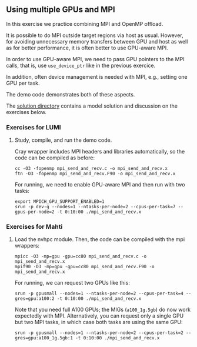 <!--
SPDX-FileCopyrightText: 2025 CSC - IT Center for Science Ltd. <www.csc.fi>

SPDX-License-Identifier: CC-BY-4.0
-->

## Using multiple GPUs and MPI

In this exercise we practice combining MPI and OpenMP offload.

It is possible to do MPI outside target regions via host as usual.
However, for avoiding unnecessary memory transfers between GPU and host
as well as for better performance, it is often better to use GPU-aware MPI.

In order to use GPU-aware MPI, we need to pass GPU pointers to the MPI calls,
that is, use `use_device_ptr` like in the previous exercice.

In addition, often device management is needed with MPI, e.g., setting
one GPU per task.

The demo code demonstrates both of these aspects.

The [solution directory](solution/) contains a model solution and discussion on the exercises below.

### Exercises for LUMI

1. Study, compile, and run the demo code.

   Cray wrapper includes MPI headers and libraries automatically, so the code can be compiled
   as before:

       cc -O3 -fopenmp mpi_send_and_recv.c -o mpi_send_and_recv.x
       ftn -O3 -fopenmp mpi_send_and_recv.F90 -o mpi_send_and_recv.x

   For running, we need to enable GPU-aware MPI and then run with two tasks:

       export MPICH_GPU_SUPPORT_ENABLED=1
       srun -p dev-g --nodes=1 --ntasks-per-node=2 --cpus-per-task=7 --gpus-per-node=2 -t 0:10:00 ./mpi_send_and_recv.x

### Exercises for Mahti

1. Load the nvhpc module. Then, the code can be compiled with the mpi wrappers:

       mpicc -O3 -mp=gpu -gpu=cc80 mpi_send_and_recv.c -o mpi_send_and_recv.x
       mpif90 -O3 -mp=gpu -gpu=cc80 mpi_send_and_recv.F90 -o mpi_send_and_recv.x

   For running, we can request two GPUs like this:

       srun -p gpusmall --nodes=1 --ntasks-per-node=2 --cpus-per-task=4 --gres=gpu:a100:2 -t 0:10:00 ./mpi_send_and_recv.x

   Note that you need full A100 GPUs; the MIGs (`a100_1g.5gb`) do now work expectedly with MPI.
   Alternatively, you can request only a single GPU but two MPI tasks, in which case both tasks are using the same GPU:

       srun -p gpusmall --nodes=1 --ntasks-per-node=2 --cpus-per-task=2 --gres=gpu:a100_1g.5gb:1 -t 0:10:00 ./mpi_send_and_recv.x

